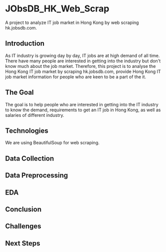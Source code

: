 # JObsDB_HK_Web_Scrap
A project to analyze IT job market in Hong Kong by web scraping hk.jobsdb.com. 

## Introduction
As IT industry is growing day by day, IT jobs are at high demand of all time. There have many people are interested in getting into the industry but don't know much about the job market.
Therefore, this project is to analyse the Hong Kong IT job market by scraping hk.jobsdb.com, provide Hong Kong IT job market information for people who are keen to be a part of the it.

## The Goal
The goal is to help people who are interested in getting into the IT industry to know the demand, requirements to get an IT job in Hong Kong, as well as salaries of different industry.

## Technologies
We are using BeautifulSoup for web scraping.


## Data Collection


## Data Preprocessing

## EDA

## Conclusion

## Challenges

## Next Steps
